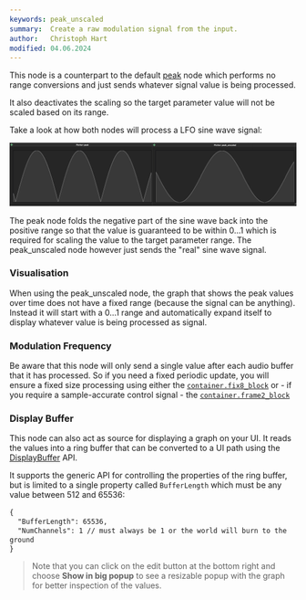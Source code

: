 ```yaml
---
keywords: peak_unscaled
summary:  Create a raw modulation signal from the input. 
author:   Christoph Hart
modified: 04.06.2024
---
```

  
This node is a counterpart to the default [peak](/scriptnode/list/core/peak) node which performs no range conversions and just sends whatever signal value is being processed.

It also deactivates the scaling so the target parameter value will not be scaled based on its range.

Take a look at how both nodes will process a LFO sine wave signal:

![](/images/custom/scriptnode/peakvsunscaled.png)

The peak node folds the negative part of the sine wave back into the positive range so that the value is guaranteed to be within 0...1 which is required for scaling the value to the target parameter range. The peak_unscaled node however just sends the "real" sine wave signal.

### Visualisation

When using the peak_unscaled node, the graph that shows the peak values over time does not have a fixed range (because the signal can be anything). Instead it will start with a 0...1 range and automatically expand itself to display whatever value is being processed as signal.

### Modulation Frequency

Be aware that this node will only send a single value after each audio buffer that it has processed. So if you need a fixed periodic update, you will ensure a fixed size processing using either the [`container.fix8_block`](/scriptnode/list/container/fix8_block) or - if you require a sample-accurate control signal - the [`container.frame2_block`](/scriptnode/list/container/frame2_block)

### Display Buffer

This node can also act as source for displaying a graph on your UI. It reads the values into a ring buffer that can be converted to a UI path using the [DisplayBuffer](/scripting/scripting-api/displaybuffer) API.

It supports the generic API for controlling the properties of the ring buffer, but is limited to a single property called `BufferLength` which must be any value between 512 and 65536:

```
{
  "BufferLength": 65536,
  "NumChannels": 1 // must always be 1 or the world will burn to the ground
}
```

> Note that you can click on the edit button at the bottom right and choose **Show in big popup** to see a resizable popup with the graph for better inspection of the values.